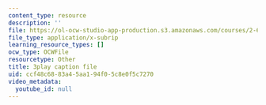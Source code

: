 ```yaml
---
content_type: resource
description: ''
file: https://ol-ocw-studio-app-production.s3.amazonaws.com/courses/2-627-fundamentals-of-photovoltaics-fall-2013/ccf48c6883a45aa194f05c8e0f5c7270_3NQlT1SYpuQ.vtt
file_type: application/x-subrip
learning_resource_types: []
ocw_type: OCWFile
resourcetype: Other
title: 3play caption file
uid: ccf48c68-83a4-5aa1-94f0-5c8e0f5c7270
video_metadata:
  youtube_id: null
---
```

